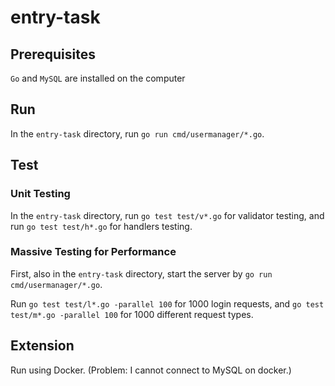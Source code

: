# entry-task

## Prerequisites

`Go` and `MySQL` are installed on the computer

## Run

In the `entry-task` directory, run `go run cmd/usermanager/*.go`.

## Test

### Unit Testing

In the `entry-task` directory, run `go test test/v*.go` for validator testing,
and run `go test test/h*.go` for handlers testing.

### Massive Testing for Performance

First, also in the `entry-task` directory, start the server by
`go run cmd/usermanager/*.go`.

Run `go test test/l*.go -parallel 100` for 1000 login requests, and 
`go test test/m*.go -parallel 100` for 1000 different request types. 

## Extension

Run using Docker. (Problem: I cannot connect to MySQL on docker.)